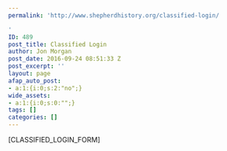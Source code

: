 ```yaml
---
permalink: 'http://www.shepherdhistory.org/classified-login/

'
ID: 489
post_title: Classified Login
author: Jon Morgan
post_date: 2016-09-24 08:51:33 Z
post_excerpt: ''
layout: page
afap_auto_post:
- a:1:{i:0;s:2:"no";}
wide_assets:
- a:1:{i:0;s:0:"";}
tags: []
categories: []
---
```


[CLASSIFIED_LOGIN_FORM]